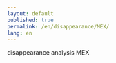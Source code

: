 ```yaml
---
layout: default
published: true
permalink: /en/disappearance/MEX/
lang: en
---
```


disappearance analysis MEX
